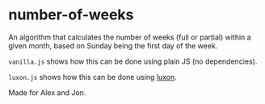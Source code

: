 # number-of-weeks

An algorithm that calculates the number of weeks (full or partial) within a given month, based on Sunday being the first day of the week.

`vanilla.js` shows how this can be done using plain JS (no dependencies).

`luxon.js` shows how this can be done using [luxon](https://moment.github.io/luxon/index.html).

Made for Alex and Jon.